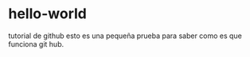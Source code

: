 # hello-world
tutorial de github
esto es una pequeña prueba para saber como es que funciona git hub.
